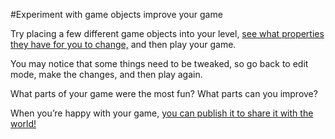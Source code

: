 #Experiment with game objects improve your game

Try placing a few different game objects into your level, [see what properties they have for you to change,](http://gamefroot.com/knowledgebase/#classic-prefabs) and then play your game.

You may notice that some things need to be tweaked, so go back to edit mode, make the changes, and then play again. 

What parts of your game were the most fun? What parts can you improve?

When you’re happy with your game, [you can publish it to share it with the world!](http://gamefroot.com/knowledgebase/publishing-your-game-to-share-it-with-the-world/)